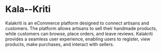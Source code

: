 # Kala--Kriti
Kalakriti is an eCommerce platform designed to connect artisans and customers. The platform allows artisans to sell their handmade products, while customers can browse, place orders, and leave reviews. Kalakriti provides a seamless user experience, enabling users to register, view products, make purchases, and interact with sellers.
